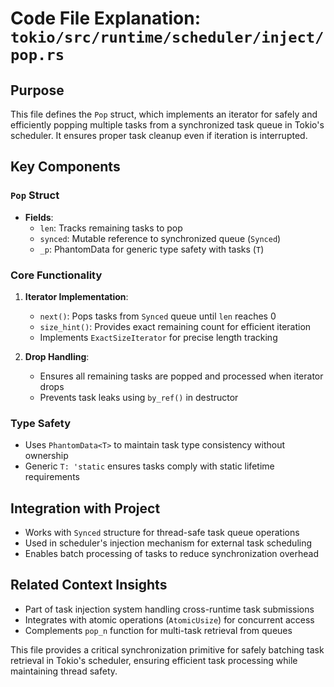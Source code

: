 # Code File Explanation: `tokio/src/runtime/scheduler/inject/pop.rs`

## Purpose
This file defines the `Pop` struct, which implements an iterator for safely and efficiently popping multiple tasks from a synchronized task queue in Tokio's scheduler. It ensures proper task cleanup even if iteration is interrupted.

## Key Components

### `Pop` Struct
- **Fields**:
  - `len`: Tracks remaining tasks to pop
  - `synced`: Mutable reference to synchronized queue (`Synced`)
  - `_p`: PhantomData for generic type safety with tasks (`T`)

### Core Functionality
1. **Iterator Implementation**:
   - `next()`: Pops tasks from `Synced` queue until `len` reaches 0
   - `size_hint()`: Provides exact remaining count for efficient iteration
   - Implements `ExactSizeIterator` for precise length tracking

2. **Drop Handling**:
   - Ensures all remaining tasks are popped and processed when iterator drops
   - Prevents task leaks using `by_ref()` in destructor

### Type Safety
- Uses `PhantomData<T>` to maintain task type consistency without ownership
- Generic `T: 'static` ensures tasks comply with static lifetime requirements

## Integration with Project
- Works with `Synced` structure for thread-safe task queue operations
- Used in scheduler's injection mechanism for external task scheduling
- Enables batch processing of tasks to reduce synchronization overhead

## Related Context Insights
- Part of task injection system handling cross-runtime task submissions
- Integrates with atomic operations (`AtomicUsize`) for concurrent access
- Complements `pop_n` function for multi-task retrieval from queues

This file provides a critical synchronization primitive for safely batching task retrieval in Tokio's scheduler, ensuring efficient task processing while maintaining thread safety.
